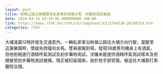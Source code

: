 ```yaml
---
layout: post
title: 粉嶺公路近康樂園有私家車失控撞水馬　司機拒測試被捕
date: 2024-03-14 03:19:05.000000000 +08:00
link: https://news.rthk.hk/rthk/ch/component/k2/1744520-20240314.htm
categories: rthk
---
```


大埔凌晨12時許發生交通意外。一輛私家車沿粉嶺公路往大埔方向行駛，當駛至近康樂園時，懷疑失控撞向水馬。警員接報到場，發現38歲男司機身上有酒氣，但他拒絕進行酒精呼氣測試及初步藥物測試，涉嫌未能提供酒精呼氣測試樣本及拒絕接受初步藥物測試被捕，現正被扣留調查。由於他手部受傷，被送往大埔那打素醫院治理。
